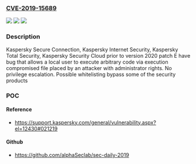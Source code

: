 ### [CVE-2019-15689](https://cve.mitre.org/cgi-bin/cvename.cgi?name=CVE-2019-15689)
![](https://img.shields.io/static/v1?label=Product&message=Kaspersky%20Secure%20Connection%2C%20Kaspersky%20Internet%20Security%2C%20Kaspersky%20Total%20Security%2C%20Kaspersky%20Security%20Cloud&color=blue)
![](https://img.shields.io/static/v1?label=Version&message=prior%20to%20version%202020%20patch%20E%20&color=brightgreen)
![](https://img.shields.io/static/v1?label=Vulnerability&message=Bypass&color=brightgreen)

### Description

Kaspersky Secure Connection, Kaspersky Internet Security, Kaspersky Total Security, Kaspersky Security Cloud prior to version 2020 patch E have bug that allows a local user to execute arbitrary code via execution compromised file placed by an attacker with administrator rights. No privilege escalation. Possible whitelisting bypass some of the security products

### POC

#### Reference
- https://support.kaspersky.com/general/vulnerability.aspx?el=12430#021219

#### Github
- https://github.com/alphaSeclab/sec-daily-2019


